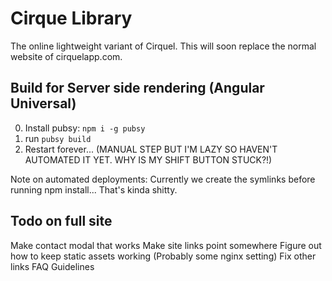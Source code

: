 # Cirque Library

The online lightweight variant of Cirquel. This will soon replace the normal website of cirquelapp.com.

## Build for Server side rendering (Angular Universal)

0. Install pubsy: `npm i -g pubsy`
1. run `pubsy build`
2. Restart forever... (MANUAL STEP BUT I'M LAZY SO HAVEN'T AUTOMATED IT YET. WHY IS MY SHIFT BUTTON STUCK?!)

Note on automated deployments: Currently we create the symlinks before running npm install... That's kinda shitty.

## Todo on full site 
Make contact modal that works
Make site links point somewhere
Figure out how to keep static assets working (Probably some nginx setting)
Fix other links
  FAQ
  Guidelines